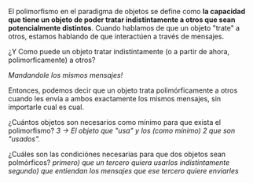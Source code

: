 El polimorfismo en el paradigma de objetos se define como **la capacidad que tiene un objeto de poder tratar indistintamente a otros que sean potencialmente distintos**. Cuando hablamos de que un objeto "trate" a otros, estamos hablando de que interactúen a través de mensajes.

¿Y Como puede un objeto tratar indistintamente (o a partir de ahora, polimorficamente) a otros?

*Mandandole los mismos mensajes!*

Entonces, podemos decir que un objeto trata polimórficamente a otros cuando les envía a ambos exactamente los mismos mensajes, sin importarle cual es cual.

¿Cuántos objetos son necesarios como mínimo para que exista el polimorfismo? *3 -&gt; El objeto que "usa" y los (como mínimo) 2 que son "usados".*

¿Cuáles son las condiciónes necesarias para que dos objetos sean polmórficos? *primero) que un tercero quiera usarlos indistintamente segundo) que entiendan los mensajes que ese tercero quiere enviarles*
